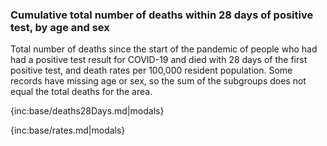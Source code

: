 ### Cumulative total number of deaths within 28 days of positive test, by age and sex 

Total number of deaths since the start of the pandemic of people who had had a positive test result for COVID-19 and died with 28 days of the first positive test, and death rates per 100,000 resident population. Some records have missing age or sex, so the sum of the subgroups does not equal the total deaths for the area.

{inc:base/deaths28Days.md|modals}

{inc:base/rates.md|modals}